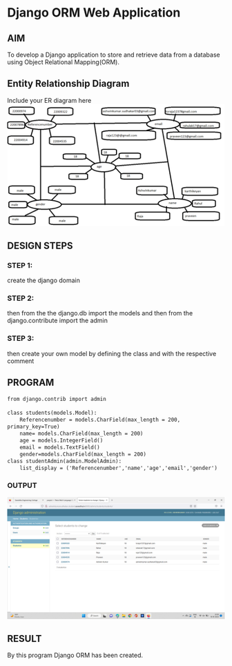 # Django ORM Web Application

## AIM
To develop a Django application to store and retrieve data from a database using Object Relational Mapping(ORM).

## Entity Relationship Diagram

Include your ER diagram here
![output](./ER%20diagram.png)

## DESIGN STEPS

### STEP 1:
create the django domain


### STEP 2:
then from the the django.db import the models and then from the django.contribute import the admin

### STEP 3:

then create your own model by defining the class and with the respective comment

## PROGRAM
```from django.db import models
from django.contrib import admin

class students(models.Model):
    Referencenumber = models.CharField(max_length = 200, primary_key=True)
    name= models.CharField(max_length = 200)
    age = models.IntegerField()
    email = models.TextField()
    gender=models.CharField(max_length = 200)
class studentAdmin(admin.ModelAdmin):
    list_display = ('Referencenumber','name','age','email','gender')
```
### OUTPUT
![output](./op.png)


## RESULT
By this program Django ORM has been 
created.